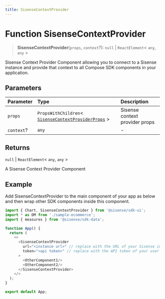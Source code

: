 ```yaml
---
title: SisenseContextProvider
---
```


# Function SisenseContextProvider

> **SisenseContextProvider**(`props`, `context`?): `null` \| `ReactElement`\< `any`, `any` \>

Sisense Context Provider Component allowing you to connect to
a Sisense instance and provide that context
to all Compose SDK components in your application.

## Parameters

| Parameter | Type | Description |
| :------ | :------ | :------ |
| `props` | `PropsWithChildren`\< [`SisenseContextProviderProps`](../interfaces/interface.SisenseContextProviderProps.md) \> | Sisense context provider props |
| `context`? | `any` | - |

## Returns

`null` \| `ReactElement`\< `any`, `any` \>

A Sisense Context Provider Component

## Example

Add SisenseContextProvider to the main component of your app as below and then wrap
other SDK components inside this component.

```ts
import { Chart, SisenseContextProvider } from '@sisense/sdk-ui';
import * as DM from './sample-ecommerce';
import { measures } from '@sisense/sdk-data';

function App() {
  return (
    <>
      <SisenseContextProvider
        url="<instance url>" // replace with the URL of your Sisense instance
        token="<api token>" // replace with the API token of your user account
      >
        <OtherComponent1/>
        <OtherComponent2/>
      </SisenseContextProvider>
    </>
  );
}

export default App;
```
